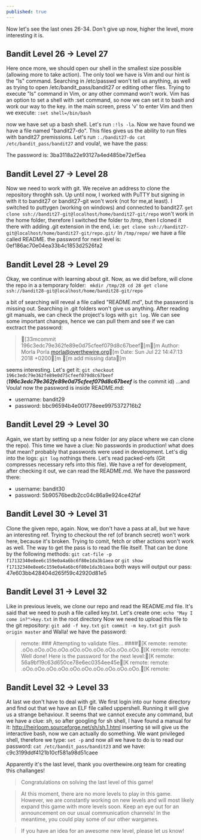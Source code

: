 ```yaml
---
published: true
---
```

Now let's see the last ones 26-34.
Don't give up now, higher the level, more interesting it is.

## Bandit Level 26 → Level 27

Here once more, we should open our shell in the smallest size possible (allowing more to take action). The only tool we have is Vim and our hint is the "ls" command. Searching in /etc/passwd won't tell us anything, as well as trying to open /etc/bandit_pass/bandit27 or editing other files. Trying to execute "ls" command in Vim, or any other command won't work. Vim has an option to set a shell with :set command, so now we can set it to bash and work our way to the key.
in the main screen, press 'v' to enter Vim and then we execute:
`:set shell=/bin/bash`

now we have set up a bash shell. Let's run `:!ls -la`. Now we have found we have a file named "bandit27-do". This files gives us the ability to run files with bandit27 premissions. Let's run 
`:./bandit27-do cat /etc/bandit_pass/bandit27` and voula!, we have the pass:

The password is: 3ba3118a22e93127a4ed485be72ef5ea

## Bandit Level 27 → Level 28

Now we need to work with git. We receive an address to clone the repository throghh ssh. Up until now, I worked with PuTTY but signing in with it to bandit27 or bandit27-git won't work (not for me,at least). I switched to puttygen (working on windows) and connected to bandit27. 
`get clone ssh://bandit27-git@localhost/home/bandit27-git/repo` 
won't work in the home folder, therefore I switched the folder to /tmp, then I cloned it there with adding .git extension in the end, 
i.e: `get clone ssh://bandit27-git@localhost/home/bandit27-git/repo.git/` 
In `/tmp/repo/` we have a file called README. the password for next level is: 0ef186ac70e04ea33b4c1853d2526fa2

## Bandit Level 28 → Level 29

Okay, we continue with learning about git. Now, as we did before, will clone the repo in a a temporary folder:
`
mkdir /tmp/28
cd 28
get clone ssh://bandit28-git@localhost/home/bandit28-git/repo`

a bit of searching will reveal a file called "README.md", but the password is missing out. Searching in .git folders won't give us anything. After reading git manuals, we can check the project's logs with `git log`. We can see some important changes, hence we can pull them and see if we can exctract the password:

>[33mcommit 196c3edc79e362fe89e0d75cfeef079d8c67beef[m[m Author: Morla Porla <morla@overthewire.org>[m Date:   Sun Jul 22 14:47:13 2018 +0200[m [m add missing data[m

seems interesting. Let's get it:
`git checkout 196c3edc79e362fe89e0d75cfeef079d8c67beef`
(**_196c3edc79e362fe89e0d75cfeef079d8c67beef_** is the commit id)
...and Voula! now the password is inside README.md:
- username: bandit29
- password: bbc96594b4e001778eee9975372716b2

    
## Bandit Level 29 → Level 30

Again, we start by setting up a new folder (or any place where we can clone the repo). This time we have a clue: No passwords in production! what does that mean? probably that passwords were used in development. Let's dig into the logs:
`git log`
nothings there. Let's read packed-refs (Git compresses necessary refs into this file). We have a ref for development, after checking it out, we can read the README.md. We have the password there:
- username: bandit30
- password: 5b90576bedb2cc04c86a9e924ce42faf

## Bandit Level 30 → Level 31

Clone the given repo, again. Now, we don't have a pass at all, but we have an interesting ref. Trying to checkout the ref (of branch secret) won't work here, because it's broken. Trying to comit, fetch or other actions won't work as well. The way to get the pass is to read the file itself. That can be done by the following methods:
`git cat-file -p f17132340e8ee6c159e0a4a6bc6f80e1da3b1aea`
or
`git show f17132340e8ee6c159e0a4a6bc6f80e1da3b1aea`
both ways will output our pass:
47e603bb428404d265f59c42920d81e5

## Bandit Level 31 → Level 32

Like in previous levels, we clone our repo and read the README.md file. It's said that we need to push a file called key.txt. Let's create one: `echo "May I come in?">key.txt` in the root directory
Now we need to upload this file to the git repository:
`git add -f key.txt`
`git commit -m key.txt`
`git push origin master`
and Walla! we have the password:
>remote: ### Attempting to validate files... ####[K
>remote:
>remote: .oOo.oOo.oOo.oOo.oOo.oOo.oOo.oOo.oOo.oOo.[K
>remote:
>remote: Well done! Here is the password for the next level:[K
>remote: 56a9bf19c63d650ce78e6ec0354ee45e[K
>remote:
>remote: .oOo.oOo.oOo.oOo.oOo.oOo.oOo.oOo.oOo.oOo.[K
>remote:

## Bandit Level 32 → Level 33

At last we don't have to deal with git. We first login into our home directory and find out that we have an ELF file called uppershell. Running it will give us a strange behaviour. It seems that we cannot execute any command, but we have a clue: *sh*, so after googling for sh shell, I have found a manual for it: http://heirloom.sourceforge.net/sh/sh.1.html
inserting `$0` will give us the interactive bash, now we can actually do something. We want privileged shell, therefore we type:
`set -p`
and now all we have to do is to read our password:
`cat /etc/bandit_pass/bandit23`
and we have:
c9c3199ddf4121b10cf581a98d51caee

Apparently it's the last level, thank you overthewire.org team for creating this challanges!
>Congratulations on solving the last level of this game!

>At this moment, there are no more levels to play in this game. However, we are constantly working
>on new levels and will most likely expand this game with more levels soon.
>Keep an eye out for an announcement on our usual communication channels!
>In the meantime, you could play some of our other wargames.

>If you have an idea for an awesome new level, please let us know!
